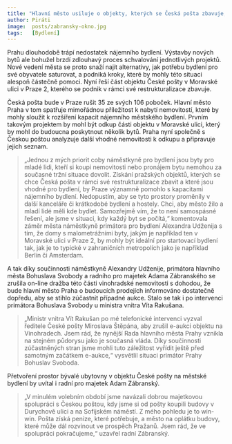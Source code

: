 ```yaml
---
title: "Hlavní město usiluje o objekty, kterých se Česká pošta zbavuje, s cílem vybudovat byty pro mladé"
author: Piráti
image:  posts/zabransky-okno.jpg
tags:   [Bydlení]
---
```


Prahu dlouhodobě trápí nedostatek nájemního bydlení. Výstavby nových bytů ale bohužel brzdí zdlouhavý proces schvalování jednotlivých projektů. Nové vedení města se proto snaží najít alternativy, jak potřebu bydlení pro své obyvatele saturovat, a podniká kroky, které by mohly této situaci alespoň částečně pomoci. Nyní řeší část objektu České pošty v Moravské ulici v Praze 2, kterého se podnik v rámci své restrukturalizace zbavuje.

Česká pošta bude v Praze rušit 35 ze svých 106 poboček. Hlavní město Praha v tom spatřuje mimořádnou příležitost k nabytí nemovitostí, které by mohly sloužit k rozšíření kapacit nájemního městského bydlení. Prvním takovým projektem by mohl být odkup části objektu v Moravské ulici, který by mohl do budoucna poskytnout několik bytů. Praha nyní společně s Českou poštou analyzuje další vhodné nemovitosti k odkupu a připravuje jejich seznam.

> „Jednou z mých priorit coby náměstkyně pro bydlení jsou byty pro mladé lidi, kteří si koupi nemovitosti nebo pronájem bytu nemohou za současné tržní situace dovolit. Získání pražských objektů, kterých se chce Česká pošta v rámci své restrukturalizace zbavit a které jsou vhodné pro bydlení, by Praze významně pomohlo s kapacitami nájemního bydlení. Nedopustím, aby se tyto prostory proměnily v další kanceláře či krátkodobé bydlení a hostely. Chci, aby město žilo a mladí lidé měli kde bydlet. Samozřejmě vím, že to není samospásné řešení, ale jsme v situaci, kdy každý byt se počítá,“ komentovala záměr města náměstkyně primátora pro bydlení Alexandra Udženija s tím, že domy s malometrážními byty, jakým je například ten v Moravské ulici v Praze 2, by mohly být ideální pro startovací bydlení tak, jak je to typické v zahraničních metropolích jako je například Berlín či Amsterdam.

A tak díky součinnosti náměstkyně Alexandry Udženije, primátora hlavního města Bohuslava Svobody a radního pro majetek Adama Zábranského se zrušila on-line dražba této části vinohradské nemovitosti s dohodou, že bude hlavní město Praha o budoucích prodejích informováno dostatečně dopředu, aby se stihlo zúčastnit případné aukce. Stalo se tak i po intervenci primátora Bohuslava Svobody u ministra vnitra Víta Rakušana.

> „Ministr vnitra Vít Rakušan po mé telefonické intervenci vyzval ředitele České pošty Miroslava Štěpána, aby zrušil e-aukci objektu na Vinohradech. Jsem rád, že nynější Rada hlavního města Prahy vznikla na stejném půdorysu jako je současná vláda. Díky součinnosti zúčastněných stran jsme mohli tuto záležitost vyřídit ještě před samotným začátkem e-aukce,“ vysvětlil situaci primátor Prahy Bohuslav Svoboda.

Přetvoření prostor bývalé ubytovny v objektu České pošty na městské bydlení by uvítal i radní pro majetek Adam Zábranský. 

> „V minulém volebním období jsme navázali dobrou majetkovou spolupráci s Českou poštou, kdy jsme si od pošty koupili budovy v Durychově ulici a na Sofijském náměstí. Z mého pohledu je to win-win. Pošta získá peníze, které potřebuje, a město na oplátku budovy, které může dál rozvinout ve prospěch Pražanů. Jsem rád, že ve spolupráci pokračujeme,“ uzavřel radní Zábranský.
